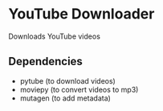 # YouTube Downloader

Downloads YouTube videos

## Dependencies
 - pytube (to download videos)
 - moviepy (to convert videos to mp3)
 - mutagen (to add metadata)
